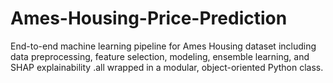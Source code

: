 # Ames-Housing-Price-Prediction
End-to-end machine learning pipeline for Ames Housing dataset including data preprocessing, feature selection, modeling, ensemble learning, and SHAP explainability .all wrapped in a modular, object-oriented Python class.
